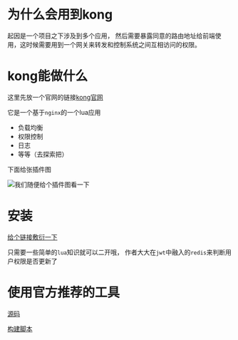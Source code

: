 # 为什么会用到kong

起因是一个项目之下涉及到多个应用， 然后需要暴露同意的路由地址给前端使用，这时候需要用到一个网关来转发和控制系统之间互相访问的权限。

# kong能做什么

这里先放一个官网的链接[kong官网](https://konghq.com/)

它是一个基于`nginx`的一个lua应用

- 负载均衡
- 权限控制
- 日志
- 等等（去探索把）

下面给张插件图

![我们随便给个插件图看一下](https://p9-juejin.byteimg.com/tos-cn-i-k3u1fbpfcp/32bb74f187a34feaa5f677a720e5e2fb~tplv-k3u1fbpfcp-zoom-1.image)

# 安装

[给个链接敷衍一下](https://konghq.com/get-started/#install)

只需要一些简单的`lua`知识就可以二开哦， 作者大大在`jwt`中融入的`redis`来判断用户权限是否更新了

# 使用官方推荐的工具

[源码](https://github.com/Kong/kong)

[构建脚本](https://github.com/Kong/kong-build-tools)
